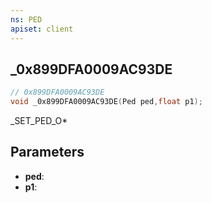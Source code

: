 ```yaml
---
ns: PED
apiset: client
---
```

## _0x899DFA0009AC93DE

```c
// 0x899DFA0009AC93DE
void _0x899DFA0009AC93DE(Ped ped,float p1);
```

_SET_PED_O*

## Parameters
* **ped**:
* **p1**: